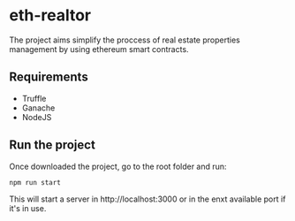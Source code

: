 # eth-realtor

The project aims simplify the proccess of real estate properties management by using ethereum smart contracts.

## Requirements

* Truffle
* Ganache
* NodeJS

## Run the project

Once downloaded the project, go to the root folder and run:

```shell
npm run start
```
This will start a server in http://localhost:3000 or in the enxt available port if it's in use.
